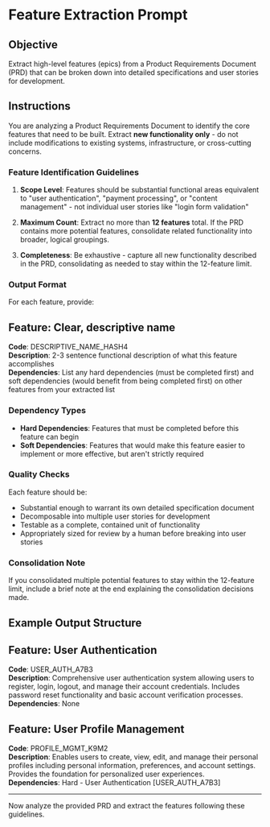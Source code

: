 # Feature Extraction Prompt

## Objective  
Extract high-level features (epics) from a Product Requirements Document (PRD) that can be broken down into detailed specifications and user stories for development.

## Instructions  

You are analyzing a Product Requirements Document to identify the core features that need to be built. Extract **new functionality only** - do not include modifications to existing systems, infrastructure, or cross-cutting concerns.

### Feature Identification Guidelines  

1. **Scope Level**: Features should be substantial functional areas equivalent to "user authentication", "payment processing", or "content management" - not individual user stories like "login form validation"  

2. **Maximum Count**: Extract no more than **12 features** total. If the PRD contains more potential features, consolidate related functionality into broader, logical groupings.  

3. **Completeness**: Be exhaustive - capture all new functionality described in the PRD, consolidating as needed to stay within the 12-feature limit.  

### Output Format  

For each feature, provide:

## Feature: Clear, descriptive name  
**Code**: DESCRIPTIVE_NAME_HASH4  
**Description**: 2-3 sentence functional description of what this feature accomplishes  
**Dependencies**: List any hard dependencies (must be completed first) and soft dependencies (would benefit from being completed first) on other features from your extracted list  

### Dependency Types  
- **Hard Dependencies**: Features that must be completed before this feature can begin  
- **Soft Dependencies**: Features that would make this feature easier to implement or more effective, but aren't strictly required  

### Quality Checks  
Each feature should be:  
- Substantial enough to warrant its own detailed specification document  
- Decomposable into multiple user stories for development  
- Testable as a complete, contained unit of functionality  
- Appropriately sized for review by a human before breaking into user stories  

### Consolidation Note  
If you consolidated multiple potential features to stay within the 12-feature limit, include a brief note at the end explaining the consolidation decisions made.

## Example Output Structure  

## Feature: User Authentication  
**Code**: USER_AUTH_A7B3  
**Description**: Comprehensive user authentication system allowing users to register, login, logout, and manage their account credentials. Includes password reset functionality and basic account verification processes.  
**Dependencies**: None  

## Feature: User Profile Management  
**Code**: PROFILE_MGMT_K9M2  
**Description**: Enables users to create, view, edit, and manage their personal profiles including personal information, preferences, and account settings. Provides the foundation for personalized user experiences.  
**Dependencies**: Hard - User Authentication [USER_AUTH_A7B3]  

---

Now analyze the provided PRD and extract the features following these guidelines.